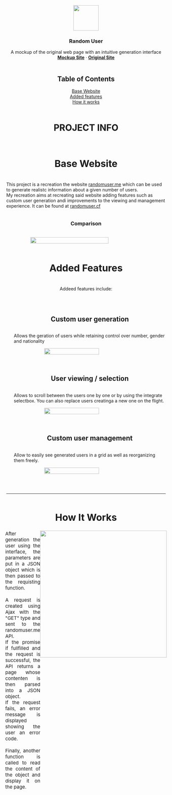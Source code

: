 <div align="center">
  <a href="https://github.com/othneildrew/Best-README-Template">
    <img src="https://cdn.discordapp.com/attachments/817447863914201168/1050740114881515590/logo_hd.png" width="80" height="80">
  </a>

  <h3 align="center">Random User</h3>

  <p align="center">
    A mockup of the original web page with an intuitive generation interface
    <br>
    <a href="https://randomuser.cf"><strong>Mockup Site</strong></a>
    ·
    <a href="https://randomuser.me"><strong>Original Site</strong></a>
    <br>
    <br>
  </p>
<div style="margin:0px auto; width:200px;">
      <h2>Table of Contents</h2>
      <div><a href="#website">Base Website</a></div>
      <div><a href="#features">Added features</a></div>
      <div><a href="#hw">How it works</a></div>
  <br>
</div>
</div>

<h1 style="text-align:center">PROJECT INFO</h1>
<br>
<div id="website" style="display:flex; flex-direction:column; align-items:center">
  <h2 style="font-size:30px">Base Website</h2>
  <p>This project is a recreation the website <a href="https://randomuser.me">randomuser.me</a> which can be used to generate realistc information about a given number of users.<br>
  My recreation aims at recreating said website adding features such as custom user generation andi improvements to the viewing and management experience. It can be found at <a href="https://randomuser.cf">randomuser.cf</a></p>
  <h3>Comparison</h3>
  <br>
  <img width="70%" src="https://cdn.discordapp.com/attachments/817447863914201168/1053632560929968128/comparison.png">
</div>
<br>
<div id="features" style="display:flex; flex-direction:column; align-items:center">
  <h2 style="font-size:30px">Added Features</h2>
  <p>Addeed features include:</p>
  <br>
  <ul style="display:flex; flex-direction:column; align-items:center">
    <li style="display:flex; flex-direction:column; align-items:center">
      <h2 id="li1">Custom user generation</h2>
      <p>Allows the geration of users while retaining control over number, gender and nationality</p>
      <img src="https://cdn.discordapp.com/attachments/817447863914201168/1053628801889882152/clip_gen.gif" width="60%">
    </li>
    <br><br>
    <li style="display:flex; flex-direction:column; align-items:center">
      <h2 id="li2">User viewing / selection</h2>
      <p>Allows to scroll between the users one by one or by using the integrate selectbox. You can also replace users creatinga a new one on the flight.</p>
      <img src="https://cdn.discordapp.com/attachments/817447863914201168/1053628802246389830/clip_select.gif" width="60%">
    </li>
    <br><br>
    <li style="display:flex; flex-direction:column; align-items:center">
      <h2 id="li3">Custom user management</h2>
      <p>Allow to easily see generated users in a grid as well as reorganizing them freely.</p>
      <img src="https://cdn.discordapp.com/attachments/817447863914201168/1053656990674587679/clip_grid.gif" width="60%">
    </li>
    <br><br>
  </ul>
  
</div>
<hr>
<div id="hw" style="display:flex; flex-direction:column; align-items:center">
<h2 style="font-size:30px">How It Works</h2>
  <div style="display:flex; justify-content:center">
    <div style="width:25%; text-align:justify; font-size:15px">
      After generation the user using the interface, the parameters are put in a JSON object which is then passed to the requisting function. <br><br>
      A request is created using Ajax with the "GET" type and sent to the randomuser.me API.<br> If the promise if fullfilled and the request is successful, the API returns a page whose contenten is then parsed into a JSON object. <br>If the request fails, an error message is displayed showing the user an error code. <br><br>
      Finally, another function is called to read the content of the object and display it on the page.
    </div>
    <img src="https://cdn.discordapp.com/attachments/817447863914201168/1053643523280338944/diagram.png" height="400px">
  </div>
<div>
